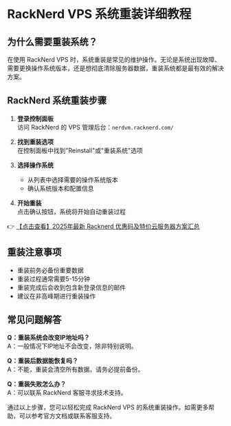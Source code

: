 # RackNerd VPS 系统重装详细教程

## 为什么需要重装系统？
在使用 RackNerd VPS 时，系统重装是常见的维护操作。无论是系统出现故障、需要更换操作系统版本，还是想彻底清除服务器数据，重装系统都是最有效的解决方案。

## RackNerd 系统重装步骤
1. **登录控制面板**  
   访问 RackNerd 的 VPS 管理后台：`nerdvm.racknerd.com/`

2. **找到重装选项**  
   在控制面板中找到"Reinstall"或"重装系统"选项

3. **选择操作系统**  
   - 从列表中选择需要的操作系统版本
   - 确认系统版本和配置信息

4. **开始重装**  
   点击确认按钮，系统将开始自动重装过程

👉 [【点击查看】2025年最新 Racknerd 优惠码及特价云服务器方案汇总](https://bit.ly/Rack_Nerd)

## 重装注意事项
- 重装前务必备份重要数据
- 重装过程通常需要5-15分钟
- 重装完成后会收到包含新登录信息的邮件
- 建议在非高峰期进行重装操作

## 常见问题解答
**Q：重装系统会改变IP地址吗？**  
A：一般情况下IP地址不会改变，除非特别说明。

**Q：重装后数据能恢复吗？**  
A：不能，重装会清空所有数据，请务必提前备份。

**Q：重装失败怎么办？**  
A：可以联系 RackNerd 客服寻求技术支持。

通过以上步骤，您可以轻松完成 RackNerd VPS 的系统重装操作。如需更多帮助，可以参考官方文档或联系客服支持。